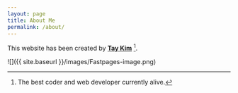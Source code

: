 ```yaml
---
layout: page
title: About Me
permalink: /about/
---
```


This website has been created by **[Tay Kim](https://www.urbandictionary.com/define.php?term=goat)** [^1].



[^1]:The best coder and web developer currently alive.


![]({{ site.baseurl }}/images/Fastpages-image.png)
